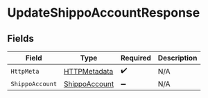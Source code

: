 # UpdateShippoAccountResponse


## Fields

| Field                                                     | Type                                                      | Required                                                  | Description                                               |
| --------------------------------------------------------- | --------------------------------------------------------- | --------------------------------------------------------- | --------------------------------------------------------- |
| `HttpMeta`                                                | [HTTPMetadata](../../Models/Components/HTTPMetadata.md)   | :heavy_check_mark:                                        | N/A                                                       |
| `ShippoAccount`                                           | [ShippoAccount](../../Models/Components/ShippoAccount.md) | :heavy_minus_sign:                                        | N/A                                                       |